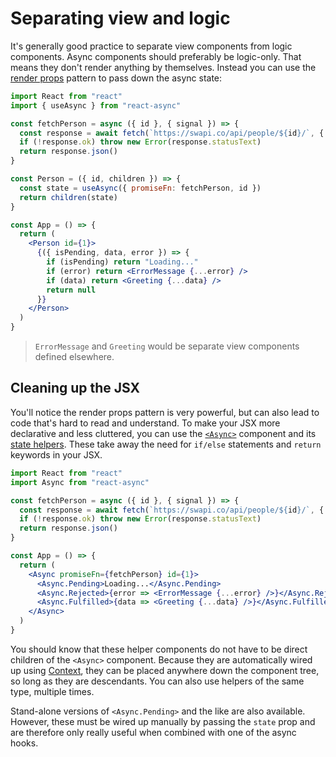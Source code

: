 # Separating view and logic

It's generally good practice to separate view components from logic components. Async components should preferably be
logic-only. That means they don't render anything by themselves. Instead you can use the [render props] pattern to pass
down the async state:

```jsx
import React from "react"
import { useAsync } from "react-async"

const fetchPerson = async ({ id }, { signal }) => {
  const response = await fetch(`https://swapi.co/api/people/${id}/`, { signal })
  if (!response.ok) throw new Error(response.statusText)
  return response.json()
}

const Person = ({ id, children }) => {
  const state = useAsync({ promiseFn: fetchPerson, id })
  return children(state)
}

const App = () => {
  return (
    <Person id={1}>
      {({ isPending, data, error }) => {
        if (isPending) return "Loading..."
        if (error) return <ErrorMessage {...error} />
        if (data) return <Greeting {...data} />
        return null
      }}
    </Person>
  )
}
```

> `ErrorMessage` and `Greeting` would be separate view components defined elsewhere.

[render props]: https://reactjs.org/docs/render-props.html

## Cleaning up the JSX

You'll notice the render props pattern is very powerful, but can also lead to code that's hard to read and understand.
To make your JSX more declarative and less cluttered, you can use the [`<Async>`](../api/interfaces.md#async-component)
component and its [state helpers](../api/helpers.md). These take away the need for `if/else` statements and `return`
keywords in your JSX.

```jsx
import React from "react"
import Async from "react-async"

const fetchPerson = async ({ id }, { signal }) => {
  const response = await fetch(`https://swapi.co/api/people/${id}/`, { signal })
  if (!response.ok) throw new Error(response.statusText)
  return response.json()
}

const App = () => {
  return (
    <Async promiseFn={fetchPerson} id={1}>
      <Async.Pending>Loading...</Async.Pending>
      <Async.Rejected>{error => <ErrorMessage {...error} />}</Async.Rejected>
      <Async.Fulfilled>{data => <Greeting {...data} />}</Async.Fulfilled>
    </Async>
  )
}
```

You should know that these helper components do not have to be direct children of the `<Async>` component. Because they
are automatically wired up using [Context], they can be placed anywhere down the component tree, so long as they are
descendants. You can also use helpers of the same type, multiple times.

Stand-alone versions of `<Async.Pending>` and the like are also available. However, these must be wired up manually by
passing the `state` prop and are therefore only really useful when combined with one of the async hooks.

[context]: https://reactjs.org/docs/context.html
